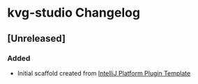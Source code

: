 <!-- Keep a Changelog guide -> https://keepachangelog.com -->

# kvg-studio Changelog

## [Unreleased]
### Added
- Initial scaffold created from [IntelliJ Platform Plugin Template](https://github.com/JetBrains/intellij-platform-plugin-template)
